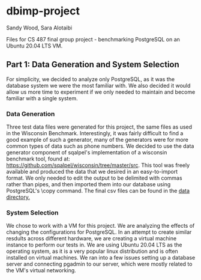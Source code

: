 # dbimp-project
Sandy Wood, Sara Alotaibi

Files for CS 487 final group project - benchmarking PostgreSQL on an Ubuntu 20.04 LTS VM.

## Part 1: Data Generation and System Selection

For simplicity, we decided to analyze only PostgreSQL, as it was the database system we were the most familiar with. We also decided it would allow us more time to experiment if we only needed to maintain and become familiar with a single system.

### Data Generation

Three test data files were generated for this project, the same files as used in the Wisconsin Benchmark. Interestingly, it was fairly difficult to find a good example of such a generator, many of the generators were for more common types of data such as phone numbers. We decided to use the data generator component of sqalpel's implementation of a wisconsin benchmark tool, found at: https://github.com/sqalpel/wisconsin/tree/master/src. This tool was freely available and produced the data that we desired in an easy-to-import format. We only needed to edit the output to be delimited with commas rather than pipes, and then imported them into our database using PostgreSQL's \copy command. The final csv files can be found in the [data directory.](https://github.com/sandyaspen/dbimp-project/tree/main/data)

### System Selection

We chose to work with a VM for this project. We are analyzing the effects of changing the configurations for PostgreSQL. In an attempt to create similar resdults across different hardware, we are creating a virtual machine instance to perform our tests in. We are using Ubuntu 20.04 LTS as the operating system, as it is a very popular linux distribution and is often installed on virtual machines. We ran into a few issues setting up a database server and connecting pgadmin to our server, which were mostly related to the VM's virtual networking.
